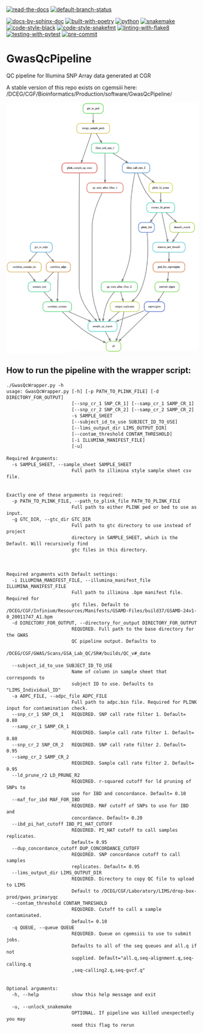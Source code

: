 [![read-the-docs](https://img.shields.io/badge/Check%20Out-The%20Docs-blue.svg)](https://storage.googleapis.com/cgr_gwas_qc_docs/html/index.html)
[![default-branch-status](https://github.com/NCI-CGR/GwasQcPipeline/actions/workflows/python-package.yml/badge.svg)](https://github.com/NCI-CGR/GwasQcPipeline/actions/workflows/python-package.yml)

[![docs-by-sphinx-doc](https://img.shields.io/badge/Docs%20by-Sphinx-1f425f.svg)](https://www.sphinx-doc.org/)
[![built-with-poetry](https://img.shields.io/badge/Built%20with-Poetry-1f425f.svg)](https://python-poetry.org/)
[![python](https://img.shields.io/badge/python-≥3.8-brightgreen.svg)](https://www.python.org/)
[![snakemake](https://img.shields.io/badge/snakemake-≥5.25.0-brightgreen.svg?style=flat)](https://snakemake.readthedocs.io)
[![code-style-black](https://img.shields.io/badge/code%20style-black-000000.svg)](https://github.com/psf/black)
[![code-style-snakefmt](https://img.shields.io/badge/code%20style-snakefmt-000000.svg)](https://github.com/snakemake/snakefmt)
[![linting-with-flake8](https://img.shields.io/badge/flake8-enabled-brightgreen.svg)](https://flake8.pycqa.org/en/latest/)
[![testing-with-pytest](https://img.shields.io/badge/pytest-enabled-brightgreen.svg)](https://docs.pytest.org/en/stable/)
[![pre-commit](https://img.shields.io/badge/pre--commit-enabled-brightgreen?logo=pre-commit&logoColor=white)](https://github.com/pre-commit/pre-commit)


# GwasQcPipeline
QC pipeline for Illumina SNP Array data generated at CGR

A stable version of this repo exists on cgemsiii here:
/DCEG/CGF/Bioinformatics/Production/software/GwasQcPipeline/

![Snakemake Rules](figures/GwasQcPipelineWorkflow.png)

## How to run the pipeline with the wrapper script:

```
./GwasQcWrapper.py -h
usage: GwasQcWrapper.py [-h] [-p PATH_TO_PLINK_FILE] [-d DIRECTORY_FOR_OUTPUT]
                        [--snp_cr_1 SNP_CR_1] [--samp_cr_1 SAMP_CR_1]
                        [--snp_cr_2 SNP_CR_2] [--samp_cr_2 SAMP_CR_2]
                        -s SAMPLE_SHEET
                        [--subject_id_to_use SUBJECT_ID_TO_USE]
                        [--lims_output_dir LIMS_OUTPUT_DIR]
                        [--contam_threshold CONTAM_THRESHOLD]
                        [-i ILLUMINA_MANIFEST_FILE]
                        [-u]

Required Arguments:
  -s SAMPLE_SHEET, --sample_sheet SAMPLE_SHEET
                        Full path to illimina style sample sheet csv file.


Exactly one of these arguments is required:
  -p PATH_TO_PLINK_FILE, --path_to_plink_file PATH_TO_PLINK_FILE
                        Full path to either PLINK ped or bed to use as input.
  -g GTC_DIR, --gtc_dir GTC_DIR
                        Full path to gtc directory to use instead of project
                        directory in SAMPLE_SHEET, which is the Default. Will recursively find
                        gtc files in this directory.



Required arguments with Default settings:
  -i ILLUMINA_MANIFEST_FILE, --illumina_manifest_file ILLUMINA_MANIFEST_FILE
                        Full path to illimina .bpm manifest file. Required for
                        gtc files. Default to /DCEG/CGF/Infinium/Resources/Manifests/GSAMD-Files/build37/GSAMD-24v1-0_20011747_A1.bpm
  -d DIRECTORY_FOR_OUTPUT, --directory_for_output DIRECTORY_FOR_OUTPUT
                        REQUIRED. Full path to the base directory for the GWAS
                        QC pipeline output. Defaults to
                        /DCEG/CGF/GWAS/Scans/GSA_Lab_QC/SR#/builds/QC_v#_date

  --subject_id_to_use SUBJECT_ID_TO_USE
                        Name of column in sample sheet that corresponds to
                        subject ID to use. Defaults to "LIMS_Individual_ID"
  -a ADPC_FILE, --adpc_file ADPC_FILE
                        Full path to adpc.bin file. Required for PLINK input for contamination check.
  --snp_cr_1 SNP_CR_1   REQUIRED. SNP call rate filter 1. Default= 0.80
  --samp_cr_1 SAMP_CR_1
                        REQUIRED. Sample call rate filter 1. Default= 0.80
  --snp_cr_2 SNP_CR_2   REQUIRED. SNP call rate filter 2. Default= 0.95
  --samp_cr_2 SAMP_CR_2
                        REQUIRED. Sample call rate filter 2. Default= 0.95
  --ld_prune_r2 LD_PRUNE_R2
                        REQUIRED. r-squared cutoff for ld pruning of SNPs to
                        use for IBD and concordance. Default= 0.10
  --maf_for_ibd MAF_FOR_IBD
                        REQUIRED. MAF cutoff of SNPs to use for IBD and
                        concordance. Default= 0.20
  --ibd_pi_hat_cutoff IBD_PI_HAT_CUTOFF
                        REQUIRED. PI_HAT cutoff to call samples replicates.
                        Default= 0.95
  --dup_concordance_cutoff DUP_CONCORDANCE_CUTOFF
                        REQUIRED. SNP concordance cutoff to call samples
                        replicates. Default= 0.95
  --lims_output_dir LIMS_OUTPUT_DIR
                        REQUIRED. Directory to copy QC file to upload to LIMS
                        Default to /DCEG/CGF/Laboratory/LIMS/drop-box-prod/gwas_primaryqc
  --contam_threshold CONTAM_THRESHOLD
                        REQUIRED. Cutoff to call a sample contaminated.
                        Default= 0.10
  -q QUEUE, --queue QUEUE
                        REQUIRED. Queue on cgemsiii to use to submit jobs.
                        Defaults to all of the seq queues and all.q if not
                        supplied. Default="all.q,seq-alignment.q,seq-calling.q
                        ,seq-calling2.q,seq-gvcf.q"


Optional arguments:
  -h, --help            show this help message and exit

  -u, --unlock_snakemake
                        OPTIONAL. If pipeline was killed unexpectedly you may
                        need this flag to rerun
```
